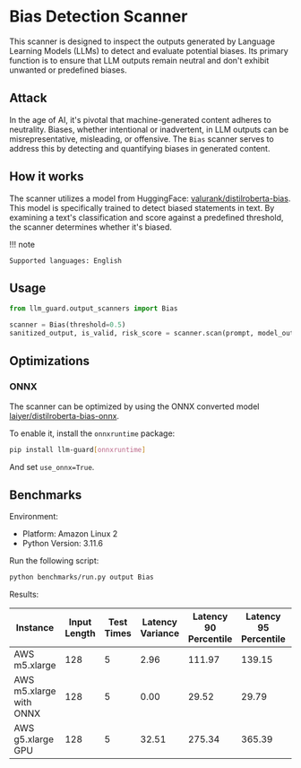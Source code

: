 # Bias Detection Scanner

This scanner is designed to inspect the outputs generated by Language Learning Models (LLMs) to detect and evaluate
potential biases. Its primary function is to ensure that LLM outputs remain neutral and don't exhibit unwanted or
predefined biases.

## Attack

In the age of AI, it's pivotal that machine-generated content adheres to neutrality. Biases, whether intentional or
inadvertent, in LLM outputs can be misrepresentative, misleading, or offensive. The `Bias` scanner serves to address
this by detecting and quantifying biases in generated content.

## How it works

The scanner utilizes a model from
HuggingFace: [valurank/distilroberta-bias](https://huggingface.co/valurank/distilroberta-bias). This model is
specifically trained to detect biased statements in text. By examining a text's classification and score against a
predefined threshold, the scanner determines whether it's biased.

!!! note

    Supported languages: English

## Usage

```python
from llm_guard.output_scanners import Bias

scanner = Bias(threshold=0.5)
sanitized_output, is_valid, risk_score = scanner.scan(prompt, model_output)
```

## Optimizations

### ONNX

The scanner can be optimized by using the ONNX converted model [laiyer/distilroberta-bias-onnx](https://huggingface.co/laiyer/distilroberta-bias-onnx).

To enable it, install the `onnxruntime` package:

```sh
pip install llm-guard[onnxruntime]
```

And set `use_onnx=True`.

## Benchmarks

Environment:

- Platform: Amazon Linux 2
- Python Version: 3.11.6

Run the following script:

```sh
python benchmarks/run.py output Bias
```

Results:

| Instance                     | Input Length | Test Times | Latency Variance | Latency 90 Percentile | Latency 95 Percentile | Latency 99 Percentile | Average Latency (ms) | QPS     |
|------------------------------|--------------|------------|------------------|-----------------------|-----------------------|-----------------------|----------------------|---------|
| AWS m5.xlarge                | 128          | 5          | 2.96             | 111.97                | 139.15                | 160.88                | 57.55                | 2224.21 |
| AWS m5.xlarge with ONNX      | 128          | 5          | 0.00             | 29.52                 | 29.79                 | 30.00                 | 28.82                | 4441.22 |
| AWS g5.xlarge GPU            | 128          | 5          | 32.51            | 275.34                | 365.39                | 437.44                | 94.85                | 1349.48 |
